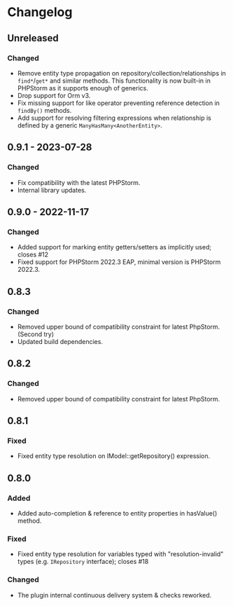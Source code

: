 # Changelog

## Unreleased

### Changed
- Remove entity type propagation on repository/collection/relationships in `find*`/`get*` and similar methods. This functionality is now built-in in PHPStorm as it supports enough of generics. 
- Drop support for Orm v3.
- Fix missing support for like operator preventing reference detection in `findBy()` methods.
- Add support for resolving filtering expressions when relationship is defined by a generic `ManyHasMany<AnotherEntity>`.

## 0.9.1 - 2023-07-28

### Changed
- Fix compatibility with the latest PHPStorm.
- Internal library updates.

## 0.9.0 - 2022-11-17

### Changed
- Added support for marking entity getters/setters as implicitly used; closes #12
- Fixed support for PHPStorm 2022.3 EAP, minimal version is PHPStorm 2022.3.

## 0.8.3

### Changed
- Removed upper bound of compatibility constraint for latest PhpStorm. (Second try)
- Updated build dependencies.

## 0.8.2

### Changed
- Removed upper bound of compatibility constraint for latest PhpStorm.

## 0.8.1

### Fixed
- Fixed entity type resolution on IModel::getRepository() expression.

## 0.8.0

### Added
- Added auto-completion & reference to entity properties in hasValue() method.

### Fixed
- Fixed entity type resolution for variables typed with "resolution-invalid" types (e.g. `IRepository` interface); closes #18

### Changed
- The plugin internal continuous delivery system & checks reworked.
